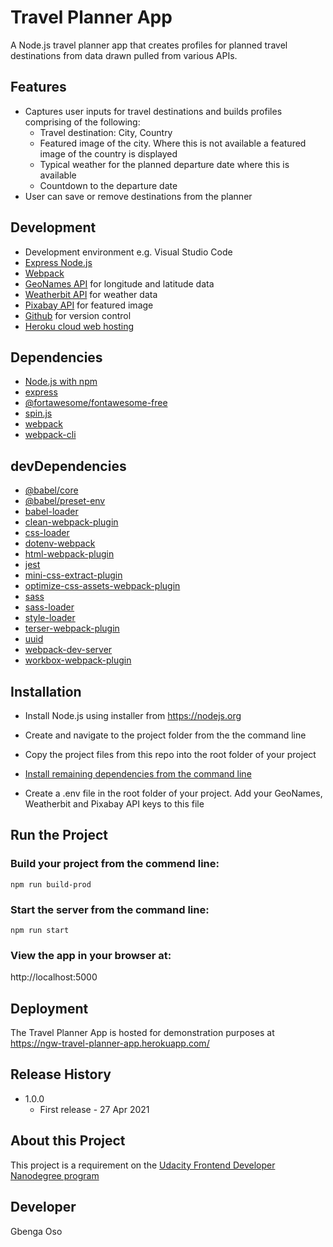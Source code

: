 # Travel Planner App
A Node.js travel planner app that creates profiles for planned travel destinations from data drawn pulled from various APIs.

## Features
- Captures user inputs for travel destinations and builds profiles comprising of the following:
    - Travel destination: City, Country
    - Featured image of the city. Where this is not available a featured image of the country is displayed
    - Typical weather for the planned departure date where this is available
    - Countdown to the departure date
- User can save or remove destinations from the planner

## Development
- Development environment e.g. Visual Studio Code
- [Express Node.js](https://expressjs.com/)
- [Webpack](https://webpack.js.org/)
- [GeoNames API](https://www.geonames.org/) for longitude and latitude data
- [Weatherbit API](https://www.weatherbit.io/) for weather data
- [Pixabay API](https://pixabay.com/service/about/api/) for featured image
- [Github](https://github.com/) for version control
- [Heroku cloud web hosting](https://www.heroku.com/)

## Dependencies
- [Node.js with npm](https://nodejs.org/)
- [express](https://www.npmjs.com/package/express)
- [@fortawesome/fontawesome-free](https://www.npmjs.com/package/@fortawesome/fontawesome-free)
- [spin.js](https://spin.js.org/)
- [webpack](https://www.npmjs.com/package/webpack)
- [webpack-cli](https://www.npmjs.com/package/webpack-cli)

## devDependencies
- [@babel/core](https://www.npmjs.com/package/@babel/core)
- [@babel/preset-env](https://www.npmjs.com/package/@babel/preset-env)
- [babel-loader](https://www.npmjs.com/package/babel-loader)
- [clean-webpack-plugin](https://www.npmjs.com/package/clean-webpack-plugin)
- [css-loader](https://www.npmjs.com/package/css-loader)
- [dotenv-webpack](https://www.npmjs.com/package/dotenv-webpack)
- [html-webpack-plugin](https://www.npmjs.com/package/html-webpack-plugin)
- [jest](https://www.npmjs.com/package/jest)
- [mini-css-extract-plugin](https://www.npmjs.com/package/mini-css-extract-plugin)
- [optimize-css-assets-webpack-plugin](https://www.npmjs.com/package/optimize-css-assets-webpack-plugin)
- [sass](https://www.npmjs.com/package/sass)
- [sass-loader](https://www.npmjs.com/package/sass-loader)
- [style-loader](https://www.npmjs.com/package/style-loader)
- [terser-webpack-plugin](https://www.npmjs.com/package/terser-webpack-plugin)
- [uuid](https://www.npmjs.com/package/uuid)
- [webpack-dev-server](https://www.npmjs.com/package/webpack-dev-server)
- [workbox-webpack-plugin](https://www.npmjs.com/package/workbox-webpack-plugin)

## Installation
- Install Node.js using installer from https://nodejs.org
- Create and navigate to the project folder from the the command line
- Copy the project files from this repo into the root folder of your project
- [Install remaining dependencies from the command line](https://docs.npmjs.com/cli/v7/commands/npm-install)

- Create a .env file in the root folder of your project. Add your GeoNames, Weatherbit and Pixabay API keys to this file

## Run the Project
### Build your project from the commend line:

`npm run build-prod`

### Start the server from the command line:

`npm run start`

### View the app in your browser at:
http://localhost:5000

## Deployment
The Travel Planner App is hosted for demonstration purposes at https://ngw-travel-planner-app.herokuapp.com/

## Release History
- 1.0.0
    - First release - 27 Apr 2021

## About this Project
This project is a requirement on the [Udacity Frontend Developer Nanodegree program](https://www.udacity.com/course/front-end-web-developer-nanodegree--nd0011/)

## Developer
Gbenga Oso